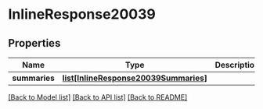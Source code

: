 # InlineResponse20039

## Properties
Name | Type | Description | Notes
------------ | ------------- | ------------- | -------------
**summaries** | [**list[InlineResponse20039Summaries]**](InlineResponse20039Summaries.md) |  | [optional] 

[[Back to Model list]](../README.md#documentation-for-models) [[Back to API list]](../README.md#documentation-for-api-endpoints) [[Back to README]](../README.md)

